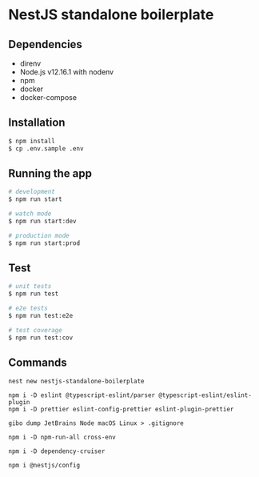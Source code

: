 # NestJS standalone boilerplate

## Dependencies

- direnv
- Node.js v12.16.1 with nodenv
- npm
- docker
- docker-compose

## Installation

```bash
$ npm install
$ cp .env.sample .env
```

## Running the app

```bash
# development
$ npm run start

# watch mode
$ npm run start:dev

# production mode
$ npm run start:prod
```

## Test

```bash
# unit tests
$ npm run test

# e2e tests
$ npm run test:e2e

# test coverage
$ npm run test:cov
```

## Commands

```shell script
nest new nestjs-standalone-boilerplate

npm i -D eslint @typescript-eslint/parser @typescript-eslint/eslint-plugin 
npm i -D prettier eslint-config-prettier eslint-plugin-prettier

gibo dump JetBrains Node macOS Linux > .gitignore

npm i -D npm-run-all cross-env

npm i -D dependency-cruiser

npm i @nestjs/config
```
